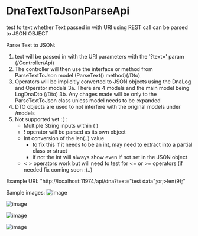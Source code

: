 # DnaTextToJsonParseApi
test to text whether Text passed in with URI using REST call can be parsed to JSON OBJECT

Parse Text to JSON:
1. text will be passed in with the URI parameters with the '?text=' param (/Controller/Api)
2. The controller will then use the interface or method from ParseTextToJson model (ParseText() method)(/Dto)
3. Operators will be implicitly converted to JSON objects using the DnaLog and Operator models
    3a. There are 4 models and the main model being LogDnaDto (/Dto)
    3b. Any chages made will be only to the ParseTextToJson class unless model needs to be expanded
4. DTO objects are used to not interfere with the original models under /models
5. Not supported yet :( :
    - Multiple String inputs within ( )
    - ! operator will be parsed as its own object
    - Int conversion of the len(..) value
        - to fix this if it needs to be an int, may need to extract into a partial class or struct
        - if not the int will always show even if not set in the JSON object
    - < > operators work but will need to test for <= or >= operators (if needed fix coming soon :)..)
    
Example URI:   "http://localhost:11974/api/dna?text="test data";or;>len(9);"



Sample images:
![image](https://user-images.githubusercontent.com/10635357/31749227-af01a53e-b446-11e7-81bb-eaca911b0c53.png)

![image](https://user-images.githubusercontent.com/10635357/31749249-cb564000-b446-11e7-9c4d-2cd0e792637d.png)

![image](https://user-images.githubusercontent.com/10635357/31749280-f871776c-b446-11e7-88b4-7dc9dd36da44.png)

![image](https://user-images.githubusercontent.com/10635357/31749298-267cafe6-b447-11e7-8066-d672c6fd2cab.png)
